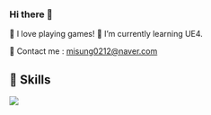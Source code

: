 ### Hi there 👋

<p>💖 I love playing games!
🌱 I’m currently learning UE4.

💬 Contact me : misung0212@naver.com</p>


<h2>🔨 Skills </h2>
<img src="https://img.shields.io/badge/Python-3766AB?style=flat-square&logo=Python&logoColor=white"/></a>&nbsp



<!--
**MisungKims/MisungKims** is a ✨ _special_ ✨ repository because its `README.md` (this file) appears on your GitHub profile.

Here are some ideas to get you started:

- 🔭 I’m currently working on ...
- 🌱 I’m currently learning ...
- 👯 I’m looking to collaborate on ...
- 🤔 I’m looking for help with ...
- 💬 Ask me about ...
- 📫 How to reach me: ...
- 😄 Pronouns: ...
- ⚡ Fun fact: ...
-->
